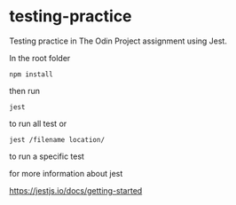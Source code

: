 # testing-practice

Testing practice in The Odin Project assignment using Jest.

In the root folder

```
npm install
```

then run

```
jest
```

to run all test or

```
jest /filename location/
```

to run a specific test

for more information about jest

https://jestjs.io/docs/getting-started
